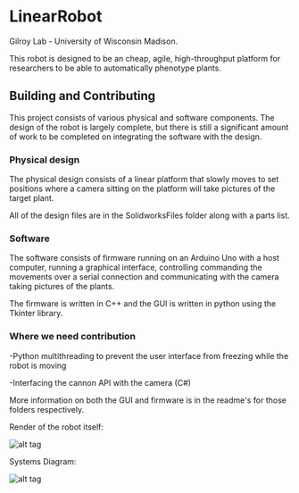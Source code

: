 # LinearRobot
Gilroy Lab - University of Wisconsin Madison.

This robot is designed to be an cheap, agile, high-throughput platform for researchers to be able to automatically phenotype plants. 

## Building and Contributing

This project consists of various physical and software components. The design of the robot is largely complete, but there is still a significant amount of work to be completed on integrating the software with the design. 

### Physical design

The physical design consists of a linear platform that slowly moves to set positions where a camera sitting on the platform will take pictures of the target plant. 

All of the design files are in the SolidworksFiles folder along with a parts list.

### Software

The software consists of firmware running on an Arduino Uno with a host computer, running a graphical interface, controlling commanding the movements over a serial connection and communicating with the camera taking pictures of the plants. 

The firmware is written in C++ and the GUI is written in python using the Tkinter library. 

### Where we need contribution
-Python multithreading to prevent the user interface from freezing while the robot is moving

-Interfacing the cannon API with the camera (C#)

More information on both the GUI and firmware is in the readme's for those folders respectively. 

Render of the robot itself:

![alt tag](https://carlcortright.s3.amazonaws.com/media/2015/12/15/852bb33b-f8a6-4e7f-9567-a5cc55f64f39.jpg)

Systems Diagram:

![alt tag](https://carlcortright.s3.amazonaws.com/media/2015/12/15/LinearRobotSystems.png)


